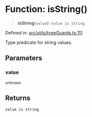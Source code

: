 # Function: isString()

> **isString**(`value`): `value is string`

Defined in: [src/utils/typeGuards.ts:111](https://github.com/Nick2bad4u/Uptime-Watcher/blob/2a45eeb1723f8f7089001af2c92aa07d82dfe7e4/src/utils/typeGuards.ts#L111)

Type predicate for string values.

## Parameters

### value

`unknown`

## Returns

`value is string`
